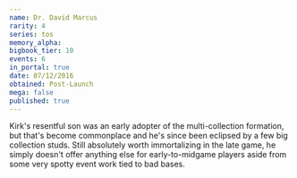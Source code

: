 ```yaml
---
name: Dr. David Marcus
rarity: 4
series: tos
memory_alpha:
bigbook_tier: 10
events: 6
in_portal: true
date: 07/12/2016
obtained: Post-Launch
mega: false
published: true
---
```


Kirk's resentful son was an early adopter of the multi-collection formation, but that's become commonplace and he's since been eclipsed by a few big collection studs. Still absolutely worth immortalizing in the late game, he simply doesn't offer anything else for early-to-midgame players aside from some very spotty event work tied to bad bases.

